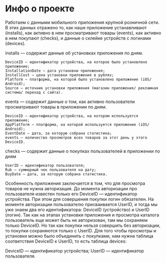 # Инфо о проекте

Работаем с данными мобильного приложения крупной розничной сети. 
В этих данных отражено то, как наше приложение устанавливают (installs), как активно в нем просматривают товары (events), 
как активно в нем покупают (checks), и данные о склейке устройств с логинами (devices).

installs — содержит данные об установках приложения по дням.

    DeviceID — идентификатор устройства, на которое было установлено приложение;
    InstallationDate — дата установки приложения;
    InstallCost — цена установки приложения в рублях;
    Platform — платформа, на которой было установлено приложение (iOS/ Android);
    Source — источник установки приложения (магазин приложения/ рекламная система/ переход с сайта).

events — содержит данные о том, как активно пользователи просматривают товары в приложении по дням.

    DeviceID — идентификатор устройства, на котором используется приложение;
    AppPlatform — платформа, на которой используется приложение (iOS/ Android);
    EventDate — дата, за которую собрана статистика;
    events — количество просмотров всех товаров за этот день у этого DeviceID.

checks — содержит данные о покупках пользователей в приложении по дням

    UserID — идентификатор пользователя;
    Rub — суммарный чек пользователя на дату;
    BuyDate — дата, за которую собрана статистика.


Особенность приложения заключается в том, что для просмотра товаров не нужна авторизация. 
До момента авторизации про пользователя известен только его DeviceID — идентификатор устройства. 
При этом для совершения покупки логин обязателен. На моменте авторизации пользователю присваивается UserID, и тогда мы уже знаем два его идентификатора: DeviceID (устройство) и UserID (логин). 
Так как на этапах установки приложения и просмотра каталога пользователь еще может быть не авторизован, там мы сохраняем только DeviceID. Но так как покупки нельзя совершить без авторизации, 
то покупки сохраняются только с UserID. Для того чтобы просмотры и установки можно было объединить с покупками, нам нужна таблица соответствия DeviceID к UserID, то есть таблица devices:

DeviceID — идентификатор устройства;
UserID — идентификатор пользователя.